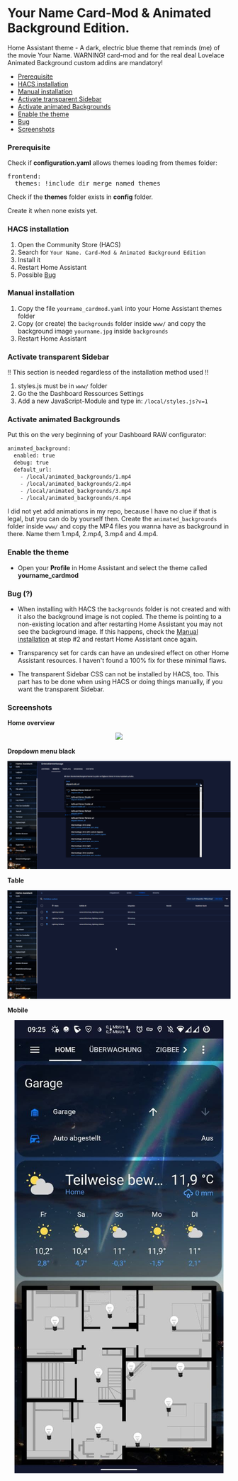 # Your Name Card-Mod & Animated Background Edition.
Home Assistant theme - A dark, electric blue theme that reminds (me) of the movie Your Name.
WARNING! card-mod and for the real deal Lovelace Animated Background custom addins are mandatory!

* [Prerequisite](#prerequisite)
* [HACS installation](#hacs_installation)
* [Manual installation](#manual_installation)
* [Activate transparent Sidebar](#activate_transparent_sidebar)
* [Activate animated Backgrounds](#activate_animations)
* [Enable the theme](#enable_the_theme)
* [Bug](#bug)
* [Screenshots](#screenshots)

### <a name="prerequisite"></a>Prerequisite
Check if **configuration.yaml** allows themes loading from themes folder:   

<pre>
frontend:
  themes: !include_dir_merge_named themes
</pre>

Check if the **themes** folder exists in **config** folder.   

Create it when none exists yet.

### <a name="hacs_installation"></a>HACS installation

1. Open the Community Store (HACS)
2. Search for `Your Name. Card-Mod & Animated Background Edition`
3. Install it
4. Restart Home Assistant
5. Possible [Bug](#bug)

### <a name="manual_installation"></a>Manual installation

1. Copy the file `yourname_cardmod.yaml` into your Home Assistant themes folder
2. Copy (or create) the `backgrounds` folder inside `www/` and copy the background image `yourname.jpg` inside `backgrounds`
3. Restart Home Assistant

### <a name="activate_transparent_sidebar"></a>Activate transparent Sidebar

!! This section is needed regardless of the installation method used !!

1. styles.js must be in `www/` folder
2. Go the the Dashboard Ressources Settings
3. Add a new JavaScript-Module and type in: `/local/styles.js?v=1`

### <a name="activate_animations"></a>Activate animated Backgrounds

Put this on the very beginning of your Dashboard RAW configurator:

```
animated_background:
  enabled: true
  debug: true
  default_url:
    - /local/animated_backgrounds/1.mp4
    - /local/animated_backgrounds/2.mp4
    - /local/animated_backgrounds/3.mp4
    - /local/animated_backgrounds/4.mp4
```

I did not yet add animations in my repo, because I have no clue if that is legal, but you can do by yourself then.
Create the `animated_backgrounds` folder inside `www/` and copy the MP4 files you wanna have as background in there.
Name them 1.mp4, 2.mp4, 3.mp4 and 4.mp4.

### <a name="enable_the_theme"></a>Enable the theme
- Open your **Profile** in Home Assistant and select the theme called **yourname_cardmod**

### <a name="bug"></a>Bug (?)
- When installing with HACS the `backgrounds` folder is not created and with it also the background image is not copied. The theme is pointing to a non-existing location and after restarting Home Assistant you may not see the background image. If this happens, check the [Manual installation](#manual_installation) at step #2 and restart Home Assistant once again.

- Transparency set for cards can have an undesired effect on other Home Assistant resources. I haven't found a 100% fix for these minimal flaws.

- The transparent Sidebar CSS can not be installed by HACS, too. This part has to be done when using HACS or doing things manually, if you want the transparent Sidebar.

### <a name="screenshots"></a>Screenshots
**Home overview**
<p align="center">
  <img src="https://raw.githubusercontent.com/dreimer1986/yourname_card_mod/master/images/animation.webp">
</p>

**Dropdown menu black**
<p align="center">
  <img src="https://raw.githubusercontent.com/dreimer1986/yourname_card_mod/master/images/dropdown.png">
</p>

**Table**
<p align="center">
  <img src="https://raw.githubusercontent.com/dreimer1986/yourname_card_mod/master/images/table.png">
</p>

**Mobile**
<p align="center">
  <img src="https://raw.githubusercontent.com/dreimer1986/yourname_card_mod/master/images/mobile.png">
</p>
